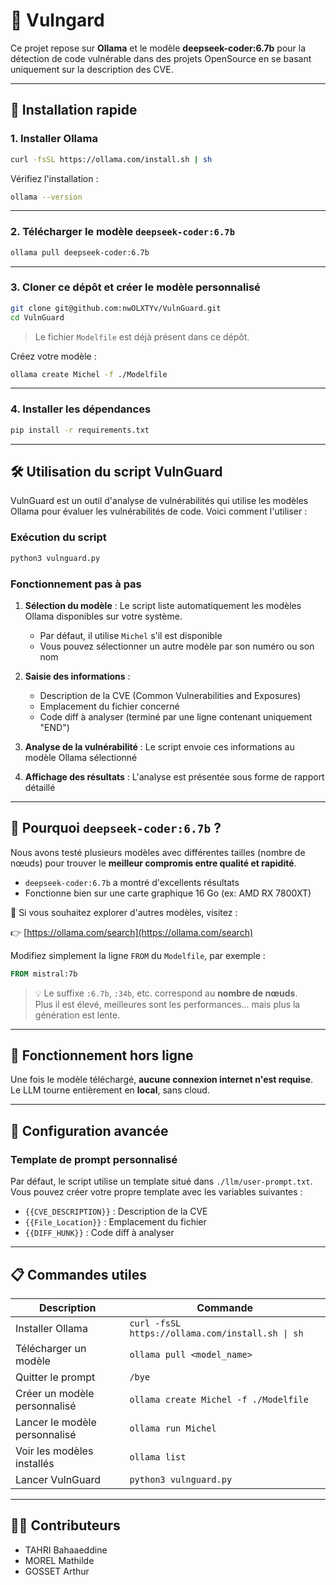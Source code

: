 # 🧠 Vulngard

Ce projet repose sur **Ollama** et le modèle **deepseek-coder:6.7b** pour la détection de code vulnérable dans des projets OpenSource en se basant uniquement sur la description des CVE.

---

## 🚀 Installation rapide

### 1. Installer Ollama

```bash
curl -fsSL https://ollama.com/install.sh | sh
```

Vérifiez l'installation :

```bash
ollama --version
```

---

### 2. Télécharger le modèle `deepseek-coder:6.7b`

```bash
ollama pull deepseek-coder:6.7b
```

---

### 3. Cloner ce dépôt et créer le modèle personnalisé

```bash
git clone git@github.com:nwOLXTYv/VulnGuard.git
cd VulnGuard
```

> Le fichier `Modelfile` est déjà présent dans ce dépôt.

Créez votre modèle :

```bash
ollama create Michel -f ./Modelfile
```

---

### 4. Installer les dépendances

```bash
pip install -r requirements.txt
```

---

## 🛠️ Utilisation du script VulnGuard

VulnGuard est un outil d'analyse de vulnérabilités qui utilise les modèles Ollama pour évaluer les vulnérabilités de code. Voici comment l'utiliser :

### Exécution du script

```bash
python3 vulnguard.py
```

### Fonctionnement pas à pas

1. **Sélection du modèle** : Le script liste automatiquement les modèles Ollama disponibles sur votre système.
   - Par défaut, il utilise `Michel` s'il est disponible
   - Vous pouvez sélectionner un autre modèle par son numéro ou son nom

2. **Saisie des informations** :
   - Description de la CVE (Common Vulnerabilities and Exposures)
   - Emplacement du fichier concerné
   - Code diff à analyser (terminé par une ligne contenant uniquement "END")

3. **Analyse de la vulnérabilité** : Le script envoie ces informations au modèle Ollama sélectionné

4. **Affichage des résultats** : L'analyse est présentée sous forme de rapport détaillé

---

## 🧠 Pourquoi `deepseek-coder:6.7b` ?

Nous avons testé plusieurs modèles avec différentes tailles (nombre de nœuds) pour trouver le **meilleur compromis entre qualité et rapidité**.

- `deepseek-coder:6.7b` a montré d'excellents résultats
- Fonctionne bien sur une carte graphique 16 Go (ex: AMD RX 7800XT)

📌 Si vous souhaitez explorer d'autres modèles, visitez :

👉 [https://ollama.com/search](https://ollama.com/search)

Modifiez simplement la ligne `FROM` du `Modelfile`, par exemple :

```Dockerfile
FROM mistral:7b
```

> 💡 Le suffixe `:6.7b`, `:34b`, etc. correspond au **nombre de nœuds**.  
> Plus il est élevé, meilleures sont les performances... mais plus la génération est lente.

---

## 📴 Fonctionnement hors ligne

Une fois le modèle téléchargé, **aucune connexion internet n'est requise**. Le LLM tourne entièrement en **local**, sans cloud.

---

## 🔧 Configuration avancée

### Template de prompt personnalisé

Par défaut, le script utilise un template situé dans `./llm/user-prompt.txt`. Vous pouvez créer votre propre template avec les variables suivantes :
- `{{CVE_DESCRIPTION}}` : Description de la CVE
- `{{File_Location}}` : Emplacement du fichier
- `{{DIFF_HUNK}}` : Code diff à analyser

---

## 📋 Commandes utiles

| Description                      | Commande                                         |
|----------------------------------|--------------------------------------------------|
| Installer Ollama                 | `curl -fsSL https://ollama.com/install.sh \| sh` |
| Télécharger un modèle            | `ollama pull <model_name>`                       |
| Quitter le prompt                | `/bye`                                           |
| Créer un modèle personnalisé     | `ollama create Michel -f ./Modelfile`            |
| Lancer le modèle personnalisé    | `ollama run Michel`                              |
| Voir les modèles installés       | `ollama list`                                    |
| Lancer VulnGuard                 | `python3 vulnguard.py`                           |

---

## 🧑‍💻 Contributeurs

- TAHRI Bahaaeddine
- MOREL Mathilde
- GOSSET Arthur